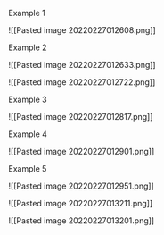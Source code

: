 Example 1

![[Pasted image 20220227012608.png]]

Example 2

![[Pasted image 20220227012633.png]]

![[Pasted image 20220227012722.png]]

Example 3

![[Pasted image 20220227012817.png]]

Example 4

![[Pasted image 20220227012901.png]]

Example 5

![[Pasted image 20220227012951.png]]

![[Pasted image 20220227013211.png]]

![[Pasted image 20220227013201.png]]

